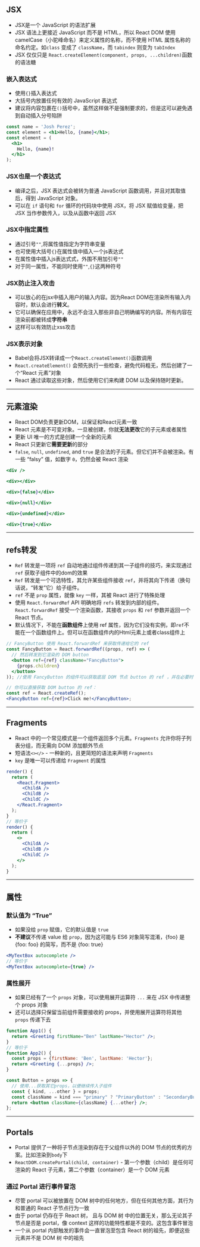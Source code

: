 ## JSX
- JSX是一个 JavaScript 的语法扩展
- JSX 语法上更接近 JavaScript 而不是 HTML，所以 React DOM 使用 camelCase（小驼峰命名）来定义属性的名称，而不使用 HTML 属性名称的命名约定。如`class` 变成了 `className`，而 `tabindex` 则变为 `tabIndex`
- JSX 仅仅只是 `React.createElement(component, props, ...children)`函数的语法糖

### 嵌入表达式
- 使用`{}`插入表达式
- 大括号内放置任何有效的 JavaScript 表达式
- 建议将内容包裹在`()`括号中，虽然这样做不是强制要求的，但是这可以避免遇到自动插入分号陷阱
```jsx
const name = 'Josh Perez';
const element = <h1>Hello, {name}</h1>;
const element = (
  <h1>
    Hello, {name}!
  </h1>
);
```

### JSX也是一个表达式
- 编译之后，JSX 表达式会被转为普通 JavaScript 函数调用，并且对其取值后，得到 JavaScript 对象。
- 可以在 `if` 语句和 `for` 循环的代码块中使用 JSX，将 JSX 赋值给变量，把 JSX 当作参数传入，以及从函数中返回 JSX

### JSX中指定属性
- 通过引号`""`,将属性值指定为字符串变量
- 也可使用大括号`{}`在属性值中插入一个js表达式
- 在属性值中插入js表达式式，外围不用加引号`""`
- 对于同一属性，不能同时使用`""`,`{}`这两种符号

### JSX防止注入攻击
- 可以放心的在jsx中插入用户的输入内容。因为React DOM在渲染所有输入内容时，默认会进行**转义**。
- 它可以确保在应用中，永远不会注入那些非自己明确编写的内容。所有内容在渲染前都被转成**字符串**
- 这样可以有效防止xss攻击

### JSX表示对象
- Babel会将JSX转译成一个`React.createElement()`函数调用
- `React.createElement()` 会预先执行一些检查，避免代码粗无，然后创建了一个“React 元素”对象
- React 通过读取这些对象，然后使用它们来构建 DOM 以及保持随时更新。

---

## 元素渲染
- React DOM负责更新DOM，以保证和React元素一致
- React 元素是不可变对象。一旦被创建，你就**无法更改**它的子元素或者属性
- 更新 UI 唯一的方式是创建一个全新的元素
- React 只更新它**需要更新**的部分
- `false`, `null`, `undefined`, and `true` 是合法的子元素。但它们并不会被渲染。有一些 “falsy” 值，如数字 `0`，仍然会被 React 渲染
```jsx
<div />

<div></div>

<div>{false}</div>

<div>{null}</div>

<div>{undefined}</div>

<div>{true}</div>
```

---

## refs转发
- `Ref` 转发是一项将 `ref` 自动地通过组件传递到其一子组件的技巧，来实现通过 `ref` 获取子组件中的dom的效果
- `Ref` 转发是一个可选特性，其允许某些组件接收 `ref`，并将其向下传递（换句话说，“转发”它）给子组件。
- `ref` 不是 `prop` 属性，就像 `key` 一样，其被 React 进行了特殊处理
- 使用 `React.forwardRef` API 明确地将 `refs` 转发到内部的组件。`React.forwardRef` 接受一个渲染函数，其接收 `props` 和 `ref` 参数并返回一个 React 节点。
- 默认情况下，不能在**函数组件**上使用 ref 属性，因为它们没有实例，即`ref`不能在一个函数组件上。但可以在函数组件内的Html元素上或者class组件上
```jsx
// FancyButton 使用 React.forwardRef 来获取传递给它的 ref
const FancyButton = React.forwardRef((props, ref) => (
  // 然后转发到它渲染的 DOM button
  <button ref={ref} className="FancyButton">
    {props.children}
  </button>
)); //使用 FancyButton 的组件可以获取底层 DOM 节点 button 的 ref ，并在必要时访问，就像其直接使用 DOM button 一样

// 你可以直接获取 DOM button 的 ref：
const ref = React.createRef();
<FancyButton ref={ref}>Click me!</FancyButton>;
```

---

## Fragments
- React 中的一个常见模式是一个组件返回多个元素。`Fragments` 允许你将子列表分组，而无需向 DOM 添加额外节点
- 短语法`<></>` - 一种新的，且更简短的语法来声明 `Fragments`
- `key` 是唯一可以传递给 `Fragment` 的属性
```jsx
render() {
  return (
    <React.Fragment>
      <ChildA />
      <ChildB />
      <ChildC />
    </React.Fragment>
  );
}
// 等价于
render() {
  return (
    <>
      <ChildA />
      <ChildB />
      <ChildC />
    </>
  );
}
```

---

## 属性 
### 默认值为 “True”
- 如果没给 `prop` 赋值，它的默认值是 `true`
- **不建议**不传递 value 给 `prop`，因为这可能与 ES6 对象简写混淆，{foo} 是 {foo: foo} 的简写，而不是 {foo: true}
```jsx
<MyTextBox autocomplete />
// 等价于
<MyTextBox autocomplete={true} />
```
### 属性展开
- 如果已经有了一个 `props` 对象，可以使用展开运算符 `...` 来在 JSX 中传递整个 props 对象
- 还可以选择只保留当前组件需要接收的 props，并使用展开运算符将其他 `props` 传递下去
```jsx
function App1() {
  return <Greeting firstName="Ben" lastName="Hector" />;
}
// 等价于
function App2() {
  const props = {firstName: 'Ben', lastName: 'Hector'};
  return <Greeting {...props} />;
}

const Button = props => {
  // 使用...获取其它props，以便继续传入子组件
  const { kind, ...other } = props;
  const className = kind === "primary" ? "PrimaryButton" : "SecondaryButton";
  return <button className={className} {...other} />;
};
```

---

## Portals
- Portal 提供了一种将子节点渲染到存在于父组件以外的 DOM 节点的优秀的方案。比如渲染到`body`下
- `ReactDOM.createPortal(child, container)` - 第一个参数（child）是任何可渲染的 React 子元素，第二个参数（container）是一个 DOM 元素

### 通过 Portal 进行事件冒泡
- 尽管 portal 可以被放置在 DOM 树中的任何地方，但在任何其他方面，其行为和普通的 React 子节点行为一致
- 由于 portal 仍存在于 React 树， 且与 DOM 树 中的位置无关，那么无论其子节点是否是 portal，像 context 这样的功能特性都是不变的。这包含事件冒泡
- 一个从 portal 内部触发的事件会一直冒泡至包含 React 树的祖先，即便这些元素并不是 DOM 树 中的祖先